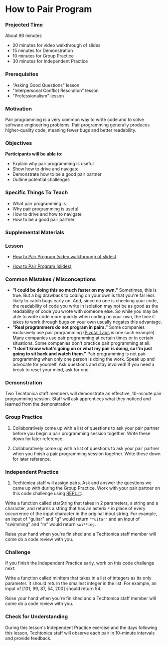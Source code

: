 # How to Pair Program

### Projected Time
About 90 minutes
- 20 minutes for video walkthrough of slides
- 15 minutes for Demonstration
- 10 minutes for Group Practice
- 30 minutes for Independent Practice

### Prerequisites
- "Asking Good Questions" lesson
- "Interpersonal Conflict Resolution" lesson
- "Professionalism" lesson

### Motivation
Pair programming is a very common way to write code and to solve software engineering problems. Pair programming generally produces higher-quality code, meaning fewer bugs and better readability.

### Objectives
**Participants will be able to:**
- Explain why pair programming is useful
- Show how to drive and navigate
- Demonstrate how to be a good pair partner
- Outline potential challenges

### Specific Things To Teach
- What pair programming is
- Why pair programming is useful
- How to drive and how to navigate
- How to be a good pair partner

### Supplemental Materials

### Lesson
- [How to Pair Program (video walkthrough of slides)](https://drive.google.com/open?id=1ruVz2gxoxiwt0jaAdFlbvcV_HuVqWdND)

- [How to Pair Program (slides)](https://docs.google.com/presentation/d/1vqPsNSpGbUAjIJgjhe7sYjYZfdeezE3VeTXqzKH9arw/edit?usp=sharing)

### Common Mistakes / Misconceptions
- **"I could be doing this so much faster on my own."** Sometimes, this is true. But a big drawback to coding on your own is that you're far less likely to catch bugs early on. And, since no one is checking your code, the readability of code you write in isolation may not be as good as the readability of code you wrote with someone else. So while you may be able to write code more quickly when coding on your own, the time it takes to work through bugs on your own usually negates this advantage.
- **"Real programmers do not program in pairs."** Some companies exclusively use pair programming ([Pivotal Labs](https://pivotal.io/labs) is one such example). Many companies use pair programming at certain times or in certain situations. Some companies don't practice pair programming at all. 
- **"I don't know what's going on or what my pair is doing, so I'm just going to sit back and watch them."** Pair programming is not pair programming when only one person is doing the work. Speak up and advocate for yourself. Ask questions and stay involved! If you need a break to reset your mind, ask for one.

### Demonstration
Two Techtonica staff members will demonstrate an effective, 10-minute pair programming session. Staff will ask apprentices what they noticed and learned from the demonstration.

### Group Practice

1. Collaboratively come up with a list of questions to ask your pair partner before you begin a pair programming session together. Write these down for later reference.

2. Collaboratively come up with a list of questions to ask your pair partner when you finish a pair programming session together. Write these down for later reference.

### Independent Practice

1. Techtonica staff will assign pairs. Ask and answer the questions we came up with during the Group Practice. Work with your pair partner on this code challenge using [REPL.it](http://www.repl.it):

Write a function called starString that takes in 2 parameters, a string and a character, and returns a string that has an asterix ` * ` in place of every occurrence of the input character in the original input string. For example, an input of "guitar" and "g" would return ` "*uitar" ` and an input of "swimming" and "m" would return ` swi**ing `.

Raise your hand when you're finished and a Techtonica staff member will come do a code review with you.

### Challenge

If you finish the Independent Practice early, work on this code challenge next:

Write a function called minItem that takes in a list of integers as its only parameter. It should return the smallest integer in the list. For example, an input of [101, 99, 87, 54, 200] should return 54.

Raise your hand when you're finished and a Techtonica staff member will come do a code review with you.

### Check for Understanding
During this lesson's Independent Practice exercise and the days following this lesson, Techtonica staff will observe each pair in 10-minute intervals and provide feedback.
